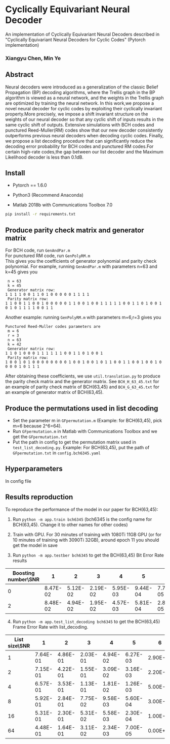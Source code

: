 # Cyclically Equivariant Neural Decoder

An implementation of Cyclically Equivariant Neural Decoders described in "Cyclically Equivariant Neural Decoders for Cyclic Codes" (Pytorch implementation) 

### Xiangyu Chen, Min Ye 

## Abstract

Neural decoders were introduced as a generalization of the classic Belief Propagation (BP) decoding algorithms, where the Trellis graph in the BP algorithm is viewed as a neural network, and the weights in the Trellis graph are optimized by training the neural network. In this work,we propose a novel neural decoder for cyclic codes by exploiting their cyclically invariant property.More precisely, we impose a shift invariant structure on the weights of our neural decoder so that any cyclic shift of inputs results in the same cyclic shift of outputs. Extensive simulations with BCH codes and punctured Reed-Muller(RM) codes show that our new decoder consistently outperforms previous neural decoders when decoding cyclic codes. Finally, we propose a list decoding procedure that can significantly reduce the decoding error probability for BCH codes and punctured RM codes.For certain high-rate codes,the gap between our list decoder and the Maximum Likelihood decoder is less than 0.1dB.


## Install

- Pytorch == 1.6.0

- Python3 (Recommend Anaconda)

- Matlab 2018b with Communications Toolbox 7.0


```bash
pip install -r requirements.txt
```

## Produce parity check matrix and generator matrix
For BCH code, run ```GenAndPar.m```   
For punctured RM code, run ```GenPolyRM.m```  
This gives you the coefficients of generator polynomial and parity check polynomial. For example, running ```GenAndPar.m``` with parameters n=63 and k=45 gives you

```
 n = 63 
 k = 45 
 Generator matrix row: 
1 1 1 1 0 0 1 1 0 1 0 0 0 0 0 1 1 1 1 
 Parity matrix row: 
1 1 0 0 1 1 0 0 1 0 0 0 0 0 1 1 0 0 1 0 0 1 1 1 1 1 0 0 1 1 0 1 0 0 1 0 1 0 1 1 1 1 0 0 1 1 
```

Another example: running ```GenPolyRM.m``` with parameters m=6,r=3 gives you

```
Punctured Reed-Muller codes parameters are 
 m = 6 
 r = 3 
 n = 63 
 k = 42 
 Generator matrix row: 
1 1 0 1 0 0 0 1 1 1 1 1 1 0 0 1 1 0 1 0 0 1 
 Parity matrix row: 
1 0 0 1 0 1 0 0 0 0 0 0 0 0 1 0 0 1 0 0 1 0 1 1 0 0 1 1 0 0 1 0 0 1 0 0 0 0 1 0 1 1 1 
```

After obtaining these coefficients, we use ```util.translation.py``` to produce the parity check matrix and the generator matrix. See ```BCH_H_63_45.txt``` for an example of parity check matrix of BCH(63,45) and ```BCH_G_63_45.txt``` for an example of generator matrix of BCH(63,45).

## Produce the permutations used in list decoding

- Set the parameter m in ```GFpermutation.m``` (Example: for BCH(63,45), pick m=6 because 2^6=64).  
- Run ```GFpermutation.m``` in Matlab with Communications Toolbox and we get the ```GFpermutation.txt```
- Put the path in config to get the permutation matrix used in ```test_list_decoding.py```. Example: For BCH(63,45), put the path of ```GFpermutation.txt``` in ```config.bch6345.yaml```


## Hyperparameters

In config file

## Results reproduction

To reproduce the performance of the model in our paper for BCH(63,45):

1. Run ```python -m app.train bch6345``` (bch6345 is the config name for BCH(63,45). Change it to other names for other codes)

2. Train with GPU. For 30 minutes of training with 1080Ti 11GB GPU (or for 10 minutes of training with 3090Ti 32GB), around epoch 11 you should get the model in save

3. Run ```python -m app.testber bch6345``` to get the BCH(63,45) Bit Error Rate results

| Boosting number\SNR | 1        | 2        | 3        | 4        | 5        | 6        |
| ------------------- | -------- | -------- | -------- | -------- | -------- | -------- |
| 0                   | 8.47E-02 | 5.12E-02 | 2.19E-02 | 5.95E-03 | 9.44E-04 | 7.78E-05 |
| 2                   | 8.48E-02 | 4.94E-02 | 1.95E-02 | 4.57E-03 | 5.81E-04 | 2.89E-05 |


4. Run ```python -m app.test_list_decoding bch6345``` to get the BCH(63,45) Frame Error Rate with list_decoding.

| List size\SNR | 1        | 2        | 3        | 4        | 5        | 6        |
| ------------- | -------- | -------- | -------- | -------- | -------- | -------- |
| 1             | 7.64E-01 | 4.86E-01 | 2.03E-01 | 4.94E-02 | 6.27E-03 | 2.90E-04 |
| 2             | 7.15E-01 | 4.22E-01 | 1.55E-01 | 3.09E-02 | 3.16E-03 | 2.20E-04 |
| 4             | 6.57E-01 | 3.53E-01 | 1.13E-01 | 1.81E-02 | 1.26E-03 | 5.00E-05 |
| 8             | 5.92E-01 | 2.84E-01 | 7.75E-02 | 9.58E-03 | 5.60E-04 | 3.00E-05 |
| 16            | 5.31E-01 | 2.30E-01 | 5.31E-02 | 5.58E-03 | 2.30E-04 | 1.00E-05 |
| 64            | 4.48E-01 | 1.64E-01 | 3.11E-02 | 2.34E-03 | 7.00E-05 | 0.00E+00 |
